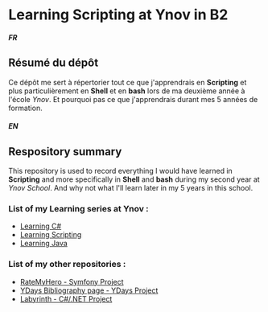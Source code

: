 # Learning Scripting at Ynov in B2


##### FR

## Résumé du dépôt

Ce dépôt me sert à répertorier tout ce que j'apprendrais en **Scripting** et plus particulièrement en **Shell** et en **bash** lors de ma deuxième année à l'école *Ynov*. Et pourquoi pas ce que j'apprendrais durant mes 5 années de formation.


##### EN

## Respository summary

This repository is used to record everything I would have learned in **Scripting** and more specifically in **Shell** and **bash** during my second year at *Ynov School*. And why not what I'll learn later in my 5 years in this school.



### List of my Learning series at Ynov :

* [Learning C#](https://github.com/ImMyst/Learning-CSharp-B2)
* [Learning Scripting](https://github.com/ImMyst/Learning-Scripting-B2)
* [Learning Java](https://github.com/ImMyst/Learning-Java-B1)

### List of my other repositories :

* [RateMyHero - Symfony Project](https://github.com/ImMyst/RateMyHero)
* [YDays Bibliography page - YDays Project](https://github.com/ImMyst/Ydays-Bibliography-page)
* [Labyrinth - C#/.NET Project](https://github.com/ImMyst/Labyrinth-CSharp)

